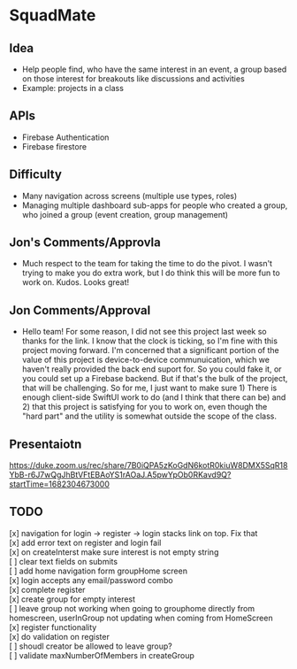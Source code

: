 # SquadMate
## Idea
* Help people find, who have the same interest in an event, a group based on those interest for breakouts like discussions and activities 
* Example: projects in a class


## APIs
* Firebase Authentication
* Firebase firestore

## Difficulty
* Many navigation across screens (multiple use types, roles)
* Managing multiple dashboard sub-apps for people who created a group, who joined a group (event creation, group management)

## Jon's Comments/Approvla
* Much respect to the team for taking the time to do the pivot. I wasn't trying to make you do extra work, but I do think this will be more fun to work on. Kudos. Looks great!

## Jon Comments/Approval
* Hello team! For some reason, I did not see this project last week so thanks for the link. I know that the clock is ticking, so I'm fine with this project moving forward. I'm concerned that a significant portion of the value of this project is device-to-device communuication, which we haven't really provided the back end suport for. So you could fake it, or you could set up a Firebase backend. But if that's the bulk of the project, that will be challenging. So for me, I just want to make sure 1) There is enough client-side SwiftUI work to do (and I think that there can be) and 2) that this project is satisfying for you to work on, even though the "hard part" and the utility is somewhat outside the scope of the class.

## Presentaiotn
https://duke.zoom.us/rec/share/7B0iQPA5zKoGdN6kotR0kiuW8DMX5SqR18YbB-r6J7wQgJhBtVFtEBAoYS1rAOaJ.A5pwYpOb0RKavd9Q?startTime=1682304673000


## TODO
[x] navigation for login -> register -> login stacks link on top. Fix that  
[x] add error text on register and login fail  
[x] on createInterst make sure interest is not empty string  
[ ] clear text fields on submits  
[ ] add home navigation form groupHome screen  
[x] login accepts any email/password combo  
[x] complete register   
[x] create group for empty interest  
[ ] leave group not working when going to grouphome directly from homescreen, userInGroup not updating when coming from HomeScreen  
[x] register functionality  
[x] do validation on register  
[ ] shoudl creator be allowed to leave group?  
[ ] validate maxNumberOfMembers in createGroup  

